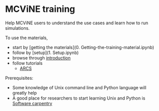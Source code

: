 # MCViNE training

Help MCViNE users to understand the use cases and learn how to run simulations.

To use the materials, 

* start by [getting the materials](0. Getting-the-training-material.ipynb)
* follow by [setup](1. Setup.ipynb)
* browse through [introduction](Introduction.md)
* follow tutorials
  - [ARCS](ARCS)

Prerequisites:
* Some knowledge of Unix command line and Python language will greatly help
* A good place for researchers to start learning Unix and Python is [Software carpentry](http://software-carpentry.org/lessons)

